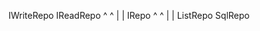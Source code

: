 
IWriteRepo<in T>       IReadRepo<out T>
            ^          ^
            |          |
              IRepo<T>
              ^      ^
              |      |
    ListRepo<T>      SqlRepo<T>          
